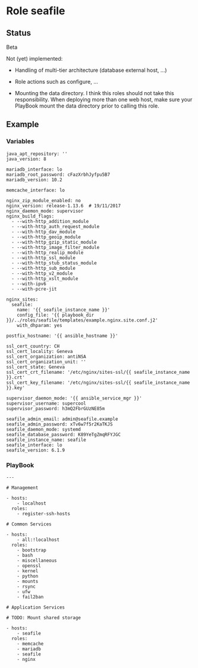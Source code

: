 # Role seafile

## Status

Beta

Not (yet) implemented:

* Handling of multi-tier architecture (database external host, ...)

* Role actions such as configure, ...
* Mounting the data directory. I think this roles should not take this responsibility. When deploying more than one web host, make sure your PlayBook mount the data directory prior to calling this role.

## Example

### Variables

```
java_apt_repository: ''
java_version: 8

mariadb_interface: lo
mariadb_root_password: cFazXrbhJyfpu5B7
mariadb_version: 10.2

memcache_interface: lo

nginx_zip_module_enabled: no
nginx_version: release-1.13.6  # 19/11/2017
nginx_daemon_mode: supervisor
nginx_build_flags:
  - --with-http_addition_module
  - --with-http_auth_request_module
  - --with-http_dav_module
  - --with-http_geoip_module
  - --with-http_gzip_static_module
  - --with-http_image_filter_module
  - --with-http_realip_module
  - --with-http_ssl_module
  - --with-http_stub_status_module
  - --with-http_sub_module
  - --with-http_v2_module
  - --with-http_xslt_module
  - --with-ipv6
  - --with-pcre-jit

nginx_sites:
  seafile:
    name: '{{ seafile_instance_name }}'
    config_file: '{{ playbook_dir }}/../roles/seafile/templates/example.nginx.site.conf.j2'
    with_dhparam: yes

postfix_hostname: '{{ ansible_hostname }}'

ssl_cert_country: CH
ssl_cert_locality: Geneva
ssl_cert_organization: antiNSA
ssl_cert_organization_unit: ''
ssl_cert_state: Geneva
ssl_cert_crt_filename: '/etc/nginx/sites-ssl/{{ seafile_instance_name }}.crt'
ssl_cert_key_filename: '/etc/nginx/sites-ssl/{{ seafile_instance_name }}.key'

supervisor_daemon_mode: '{{ ansible_service_mgr }}'
supervisor_username: supercool
supervisor_password: h3mQ2FbrGUzNE85m

seafile_admin_email: admin@seafile.example
seafile_admin_password: xTv6w7f5r2KaTKJS
seafile_daemon_mode: systemd
seafile_database_password: K89YeTgZmqRFYJGC
seafile_instance_name: seafile
seafile_interface: lo
seafile_version: 6.1.9
```

### PlayBook

```
---

# Management

- hosts:
    - localhost
  roles:
    - register-ssh-hosts

# Common Services

- hosts:
    - all:!localhost
  roles:
    - bootstrap
    - bash
    - miscellaneous
    - openssl
    - kernel
    - python
    - mounts
    - rsync
    - ufw
    - fail2ban

# Application Services

# TODO: Mount shared storage

- hosts:
    - seafile
  roles:
    - memcache
    - mariadb
    - seafile
    - nginx
```
